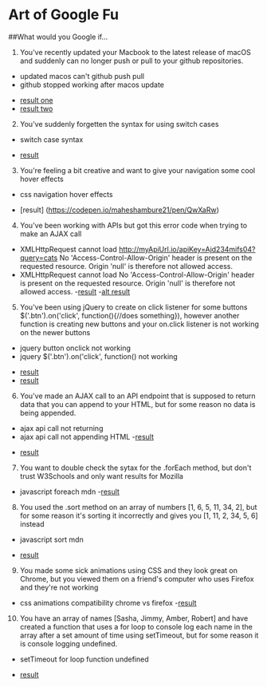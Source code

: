 # Art of Google Fu

##What would you Google if...

1. You've recently updated your Macbook to the latest release of macOS and suddenly can no longer push or pull to your github repositories. 
* updated macos can't github push pull
* github stopped working after macos update
- [result one](https://stackoverflow.com/questions/52522565/git-is-not-working-after-macos-mojave-update-xcrun-error-invalid-active-devel)
- [result two](https://github.com/rstudio/rstudio/issues/3550)

2. You've suddenly forgetten the syntax for using switch cases
* switch case syntax 
- [result](https://developer.mozilla.org/en-US/docs/Web/JavaScript/Reference/Statements/switch)

3. You're feeling a bit creative and want to give your navigation some cool hover effects
* css navigation hover effects
- [result] (https://codepen.io/maheshambure21/pen/QwXaRw)

4. You've been working with APIs but got this error code when trying to make an AJAX call
* XMLHttpRequest cannot load http://myApiUrl.io/apiKey=Ajd234mifs04?query=cats No 'Access-Control-Allow-Origin' header is present on the requested resource. Origin 'null' is therefore not allowed access.
* XMLHttpRequest cannot load  No 'Access-Control-Allow-Origin' header is present on the requested resource. Origin 'null' is therefore not allowed access.
-[result](https://github.com/okta/okta-oidc-js/issues/354)
-[alt result](https://stackoverflow.com/questions/20035101/why-does-my-javascript-get-a-no-access-control-allow-origin-header-is-present)

5. You've been using jQuery to create on click listener for some buttons $('.btn').on('click', function(){//does something}), however another function is creating new buttons and your on.click listener is not working on the newer buttons
* jquery button onclick not working
* jquery $('.btn').on('click', function() not working
- [result](https://stackoverflow.com/questions/18189948/jquery-button-click-function-is-not-working)
- [result](https://stackoverflow.com/questions/18602331/why-is-this-jquery-click-function-not-working)

6. You've made an AJAX call to an API endpoint that is supposed to return data that you can append to your HTML, but for some reason no data is being appended.
* ajax api call not returning
* ajax api call not appending HTML
-[result](https://stackoverflow.com/questions/25312281/jquery-ajax-call-not-returning-anything)
- [result](https://stackoverflow.com/questions/36769972/ajax-post-not-appending-data-to-url)

7. You want to double check the sytax for the .forEach method, but don't trust W3Schools and only want results for Mozilla
* javascript foreach mdn
-[result](https://developer.mozilla.org/en-US/docs/Web/JavaScript/Reference/Global_Objects/Array/forEach)

8. You used the .sort method on an array of numbers [1, 6, 5, 11, 34, 2], but for some reason it's sorting it incorrectly and gives you [1, 11, 2, 34, 5, 6] instead
* javascript sort mdn
- [result](https://developer.mozilla.org/en-US/docs/Web/JavaScript/Reference/Global_Objects/Array/sort)

9. You made some sick animations using CSS and they look great on Chrome, but you viewed them on a friend's computer who uses Firefox and they're not working
* css animations compatibility chrome vs firefox
-[result](https://caniuse.com/#feat=css-animation)

10. You have an array of names [Sasha, Jimmy, Amber, Robert] and have created a function that uses a for loop to console log each name in the array after a set amount of time using setTimeout, but for some reason it is console logging undefined.
* setTimeout for loop function undefined
- [result](https://wsvincent.com/javascript-closure-settimeout-for-loop/)